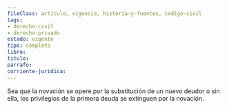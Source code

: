 ```yaml
---
fileClass: articulo, vigencia, historia-y-fuentes, codigo-civil
tags:
- derecho-civil
- derecho-privado
estado: vigente
tipo: completo
libro:
titulo:
parrafo:
corriente-juridica:
---
```

Sea que la novación se opere por la substitución de un nuevo deudor o sin ella, los privilegios de la primera deuda se extinguen por la novación.